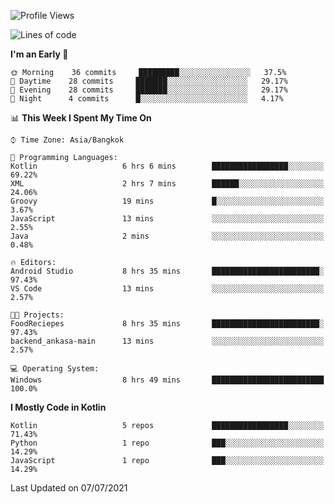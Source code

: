 <!--START_SECTION:waka-->
![Profile Views](http://img.shields.io/badge/Profile%20Views-64-blue)

![Lines of code](https://img.shields.io/badge/From%20Hello%20World%20I%27ve%20Written-372947%20lines%20of%20code-blue)

**I'm an Early 🐤** 

```text
🌞 Morning    36 commits     █████████░░░░░░░░░░░░░░░░   37.5% 
🌆 Daytime    28 commits     ███████░░░░░░░░░░░░░░░░░░   29.17% 
🌃 Evening    28 commits     ███████░░░░░░░░░░░░░░░░░░   29.17% 
🌙 Night      4 commits      █░░░░░░░░░░░░░░░░░░░░░░░░   4.17%

```


📊 **This Week I Spent My Time On** 

```text
⌚︎ Time Zone: Asia/Bangkok

💬 Programming Languages: 
Kotlin                   6 hrs 6 mins        █████████████████░░░░░░░░   69.22% 
XML                      2 hrs 7 mins        ██████░░░░░░░░░░░░░░░░░░░   24.06% 
Groovy                   19 mins             █░░░░░░░░░░░░░░░░░░░░░░░░   3.67% 
JavaScript               13 mins             ░░░░░░░░░░░░░░░░░░░░░░░░░   2.55% 
Java                     2 mins              ░░░░░░░░░░░░░░░░░░░░░░░░░   0.48%

🔥 Editors: 
Android Studio           8 hrs 35 mins       ████████████████████████░   97.43% 
VS Code                  13 mins             ░░░░░░░░░░░░░░░░░░░░░░░░░   2.57%

🐱‍💻 Projects: 
FoodReciepes             8 hrs 35 mins       ████████████████████████░   97.43% 
backend_ankasa-main      13 mins             ░░░░░░░░░░░░░░░░░░░░░░░░░   2.57%

💻 Operating System: 
Windows                  8 hrs 49 mins       █████████████████████████   100.0%

```

**I Mostly Code in Kotlin** 

```text
Kotlin                   5 repos             █████████████████░░░░░░░░   71.43% 
Python                   1 repo              ███░░░░░░░░░░░░░░░░░░░░░░   14.29% 
JavaScript               1 repo              ███░░░░░░░░░░░░░░░░░░░░░░   14.29%

```



 Last Updated on 07/07/2021
<!--END_SECTION:waka-->
